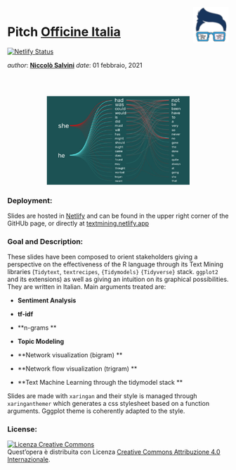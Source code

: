 
<!-- README.md is generated from README.Rmd. Please edit that file -->

<img src="img/logo.png" align="right" height="80" />

# Pitch [Officine Italia](https://www.officineitalia.org/)

[![Netlify
Status](https://api.netlify.com/api/v1/badges/9db89be9-d92c-420e-a390-3600ccbbd4f8/deploy-status)](https://app.netlify.com/sites/textmining/deploys)

*author*: **[Niccolò Salvini](https://niccolosalvini.netlify.app/)**
*date*: 01 febbraio, 2021

<br> <br>

<p align="center">

<img src="img/netflow.jpg" width="325" />

</p>

### Deployment:

Slides are hosted in [Netlify](https://www.netlify.com/) and can be
found in the upper right corner of the GitHUb page, or directly at
[textmining.netlify.app](https://textmining.netlify.app)

### Goal and Description:

These slides have been composed to orient stakeholders giving a
perspective on the effectiveness of the R language through its Text
Mining libraries (`Tidytext`, `textrecipes`, `{Tidymodels}`
`{Tidyverse}` stack. `ggplot2` and its extensions) as well as giving an
intuition on its graphical possibilities. They are written in Italian.
Main arguments treated are:

  - **Sentiment Analysis**

  - **tf-idf**

  - **n-grams **

  - **Topic Modeling**

  - **Network visualization (bigram) **

  - **Network flow visualization (trigram) **

  - **Text Machine Learning through the tidymodel stack **

Slides are made with `xaringan` and their style is managed through
`xaringanthemer` which generates a css stylesheet based on a function
arguments. Gggplot theme is coherently adapted to the style.

### License:

<a rel="license" href="http://creativecommons.org/licenses/by/4.0/"><img alt="Licenza Creative Commons" style="border-width:0" src="https://i.creativecommons.org/l/by/4.0/88x31.png" /></a><br />Quest’opera
è distribuita con Licenza
<a rel="license" href="http://creativecommons.org/licenses/by/4.0/">Creative
Commons Attribuzione 4.0 Internazionale</a>.
